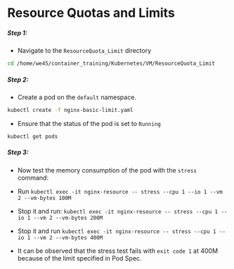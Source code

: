 # Resource Quotas and Limits

##### Step 1:

* Navigate to the `ResourceQuota_Limit` directory

```bash
cd /home/we45/container_training/Kubernetes/VM/ResourceQuota_Limit
```

##### Step 2:

* Create a pod on the `default` namespace.

```bash
kubectl create -f nginx-basic-limit.yaml
```

* Ensure that the status of the pod is set to `Running`

```bash
kubectl get pods
```

##### Step 3:

* Now test the memory consumption of the pod with the `stress` command:

* Run `kubectl exec -it nginx-resource -- stress --cpu 1 --io 1 --vm 2 --vm-bytes 100M`

* Stop it and run: `kubectl exec -it nginx-resource -- stress --cpu 1 --io 1 --vm 2 --vm-bytes 200M`

* Stop it and run `kubectl exec -it nginx-resource -- stress --cpu 1 --io 1 --vm 2 --vm-bytes 400M`

* It can be observed that the stress test fails with `exit code 1` at 400M because of the limit specified in Pod Spec. 

